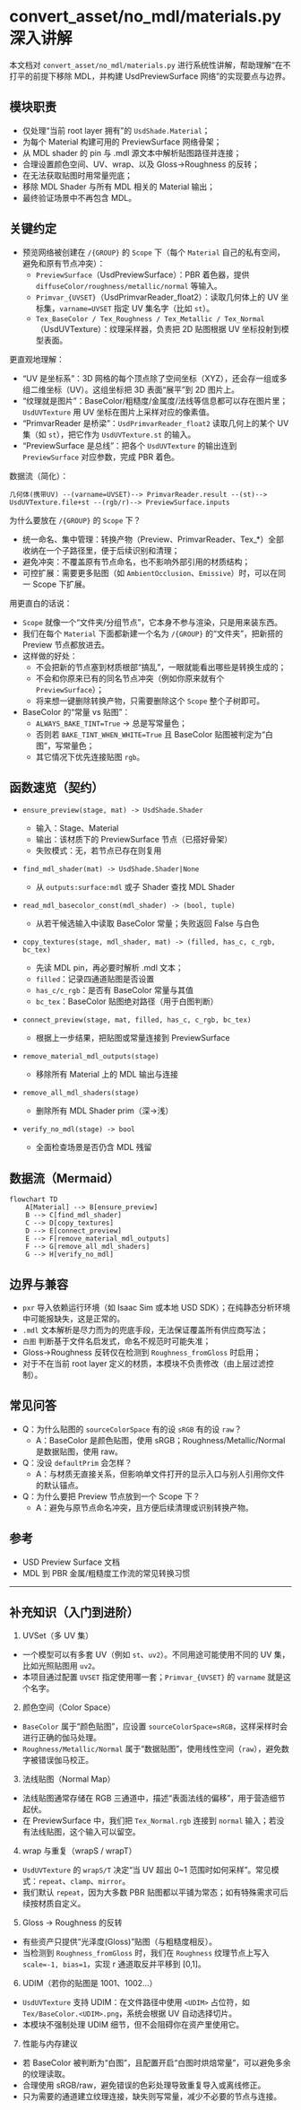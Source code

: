 # convert_asset/no_mdl/materials.py 深入讲解

本文档对 `convert_asset/no_mdl/materials.py` 进行系统性讲解，帮助理解“在不打平的前提下移除 MDL，并构建 UsdPreviewSurface 网络”的实现要点与边界。

## 模块职责
- 仅处理“当前 root layer 拥有”的 `UsdShade.Material`；
- 为每个 Material 构建可用的 PreviewSurface 网络骨架；
- 从 MDL shader 的 pin 与 .mdl 源文本中解析贴图路径并连接；
- 合理设置颜色空间、UV、wrap、以及 Gloss→Roughness 的反转；
- 在无法获取贴图时用常量兜底；
- 移除 MDL Shader 与所有 MDL 相关的 Material 输出；
- 最终验证场景中不再包含 MDL。

## 关键约定
- 预览网络被创建在 `/{GROUP}` 的 `Scope` 下（每个 `Material` 自己的私有空间，避免和原有节点冲突）：
  - `PreviewSurface`（UsdPreviewSurface）：PBR 着色器，提供 `diffuseColor/roughness/metallic/normal` 等输入。
  - `Primvar_{UVSET}`（UsdPrimvarReader_float2）：读取几何体上的 UV 坐标集，`varname=UVSET` 指定 UV 集名字（比如 `st`）。
  - `Tex_BaseColor / Tex_Roughness / Tex_Metallic / Tex_Normal`（UsdUVTexture）：纹理采样器，负责把 2D 贴图根据 UV 坐标投射到模型表面。

更直观地理解：
- “UV 是坐标系”：3D 网格的每个顶点除了空间坐标（XYZ），还会存一组或多组二维坐标（UV）。这组坐标把 3D 表面“展平”到 2D 图片上。
- “纹理就是图片”：BaseColor/粗糙度/金属度/法线等信息都可以存在图片里；`UsdUVTexture` 用 UV 坐标在图片上采样对应的像素值。
- “PrimvarReader 是桥梁”：`UsdPrimvarReader_float2` 读取几何上的某个 UV 集（如 `st`），把它作为 `UsdUVTexture.st` 的输入。
- “PreviewSurface 是总线”：把各个 `UsdUVTexture` 的输出连到 `PreviewSurface` 对应参数，完成 PBR 着色。

数据流（简化）：
```
几何体(携带UV) --(varname=UVSET)--> PrimvarReader.result --(st)--> UsdUVTexture.file+st --(rgb/r)--> PreviewSurface.inputs
```

为什么要放在 `/{GROUP}` 的 `Scope` 下？
- 统一命名、集中管理：转换产物（Preview、PrimvarReader、Tex_*）全部收纳在一个子路径里，便于后续识别和清理；
- 避免冲突：不覆盖原有节点命名，也不影响外部引用的材质结构；
- 可控扩展：需要更多贴图（如 `AmbientOcclusion`、`Emissive`）时，可以在同一 Scope 下扩展。

用更直白的话说：
- `Scope` 就像一个“文件夹/分组节点”，它本身不参与渲染，只是用来装东西。
- 我们在每个 `Material` 下面都新建一个名为 `/{GROUP}` 的“文件夹”，把新搭的 Preview 节点都放进去。
- 这样做的好处：
  - 不会把新的节点塞到材质根部“搞乱”，一眼就能看出哪些是转换生成的；
  - 不会和你原来已有的同名节点冲突（例如你原来就有个 `PreviewSurface`）；
  - 将来想一键删除转换产物，只需要删除这个 `Scope` 整个子树即可。
- BaseColor 的“常量 vs 贴图”：
  - `ALWAYS_BAKE_TINT=True` → 总是写常量色；
  - 否则若 `BAKE_TINT_WHEN_WHITE=True` 且 BaseColor 贴图被判定为“白图”，写常量色；
  - 其它情况下优先连接贴图 `rgb`。

## 函数速览（契约）
- `ensure_preview(stage, mat) -> UsdShade.Shader`
  - 输入：Stage、Material
  - 输出：该材质下的 PreviewSurface 节点（已搭好骨架）
  - 失败模式：无，若节点已存在则复用

- `find_mdl_shader(mat) -> UsdShade.Shader|None`
  - 从 `outputs:surface:mdl` 或子 Shader 查找 MDL Shader

- `read_mdl_basecolor_const(mdl_shader) -> (bool, tuple)`
  - 从若干候选输入中读取 BaseColor 常量；失败返回 False 与白色

- `copy_textures(stage, mdl_shader, mat) -> (filled, has_c, c_rgb, bc_tex)`
  - 先读 MDL pin，再必要时解析 .mdl 文本；
  - `filled`：记录四通道贴图是否设置
  - `has_c/c_rgb`：是否有 BaseColor 常量与其值
  - `bc_tex`：BaseColor 贴图绝对路径（用于白图判断）

- `connect_preview(stage, mat, filled, has_c, c_rgb, bc_tex)`
  - 根据上一步结果，把贴图或常量连接到 PreviewSurface

- `remove_material_mdl_outputs(stage)`
  - 移除所有 Material 上的 MDL 输出与连接

- `remove_all_mdl_shaders(stage)`
  - 删除所有 MDL Shader prim（深→浅）

- `verify_no_mdl(stage) -> bool`
  - 全面检查场景是否仍含 MDL 残留

## 数据流（Mermaid）
```mermaid
flowchart TD
    A[Material] --> B[ensure_preview]
    B --> C[find_mdl_shader]
    C --> D[copy_textures]
    D --> E[connect_preview]
    E --> F[remove_material_mdl_outputs]
    F --> G[remove_all_mdl_shaders]
    G --> H[verify_no_mdl]
```

## 边界与兼容
- `pxr` 导入依赖运行环境（如 Isaac Sim 或本地 USD SDK）；在纯静态分析环境中可能报缺失，这是正常的。
- `.mdl` 文本解析是尽力而为的兜底手段，无法保证覆盖所有供应商写法；
- `白图` 判断基于文件名启发式，命名不规范时可能失准；
- Gloss→Roughness 反转仅在检测到 `Roughness_fromGloss` 时启用；
- 对于不在当前 root layer 定义的材质，本模块不负责修改（由上层过滤控制）。

## 常见问答
- Q：为什么贴图的 `sourceColorSpace` 有的设 `sRGB` 有的设 `raw`？
  - A：BaseColor 是颜色贴图，使用 sRGB；Roughness/Metallic/Normal 是数据贴图，使用 raw。
- Q：没设 `defaultPrim` 会怎样？
  - A：与材质无直接关系，但影响单文件打开的显示入口与别人引用你文件的默认锚点。
- Q：为什么要把 Preview 节点放到一个 Scope 下？
  - A：避免与原节点命名冲突，且方便后续清理或识别转换产物。

## 参考
- USD Preview Surface 文档
- MDL 到 PBR 金属/粗糙度工作流的常见转换习惯

---

## 补充知识（入门到进阶）

1) UVSet（多 UV 集）
- 一个模型可以有多套 UV（例如 `st`、`uv2`）。不同用途可能使用不同的 UV 集，比如光照贴图用 `uv2`。
- 本项目通过配置 `UVSET` 指定使用哪一套；`Primvar_{UVSET}` 的 `varname` 就是这个名字。

2) 颜色空间（Color Space）
- `BaseColor` 属于“颜色贴图”，应设置 `sourceColorSpace=sRGB`，这样采样时会进行正确的伽马处理。
- `Roughness/Metallic/Normal` 属于“数据贴图”，使用线性空间（`raw`），避免数字被错误伽马校正。

3) 法线贴图（Normal Map）
- 法线贴图通常存储在 RGB 三通道中，描述“表面法线的偏移”，用于营造细节起伏。
- 在 PreviewSurface 中，我们把 `Tex_Normal.rgb` 连接到 `normal` 输入；若没有法线贴图，这个输入可以留空。

4) wrap 与重复（wrapS / wrapT）
- `UsdUVTexture` 的 `wrapS/T` 决定“当 UV 超出 0~1 范围时如何采样”。常见模式：`repeat`、`clamp`、`mirror`。
- 我们默认 `repeat`，因为大多数 PBR 贴图都以平铺为常态；如有特殊需求可后续按材质自定义。

5) Gloss → Roughness 的反转
- 有些资产只提供“光泽度(Gloss)”贴图（与粗糙度相反）。
- 当检测到 `Roughness_fromGloss` 时，我们在 `Roughness` 纹理节点上写入 `scale=-1, bias=1`，实现 r 通道取反并平移到 [0,1]。

6) UDIM（若你的贴图是 1001、1002…）
- `UsdUVTexture` 支持 UDIM：在文件路径中使用 `<UDIM>` 占位符，如 `Tex/BaseColor.<UDIM>.png`，系统会根据 UV 自动选择切片。
- 本模块不强制处理 UDIM 细节，但不会阻碍你在资产里使用它。

7) 性能与内存建议
- 若 BaseColor 被判断为“白图”，且配置开启“白图时烘焙常量”，可以避免多余的纹理读取。
- 合理使用 sRGB/raw，避免错误的色彩处理导致重复导入或离线修正。
- 只为需要的通道建立纹理连接，缺失则写常量，减少不必要的节点与连接。

